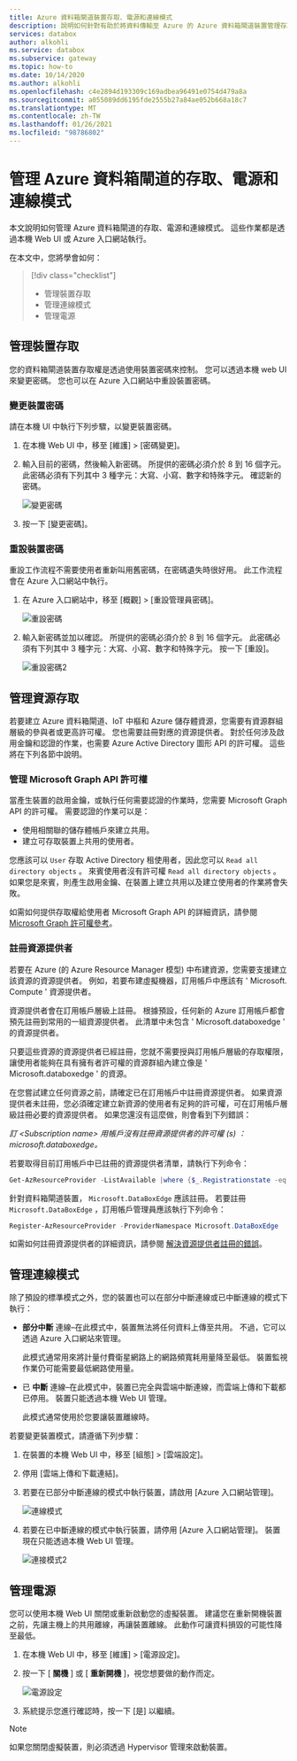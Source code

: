 ```yaml
---
title: Azure 資料箱閘道裝置存取、電源和連線模式
description: 說明如何針對有助於將資料傳輸至 Azure 的 Azure 資料箱閘道裝置管理存取、電源和連線模式
services: databox
author: alkohli
ms.service: databox
ms.subservice: gateway
ms.topic: how-to
ms.date: 10/14/2020
ms.author: alkohli
ms.openlocfilehash: c4e2894d193309c169adbea96491e0754d479a8a
ms.sourcegitcommit: a055089dd6195fde2555b27a84ae052b668a18c7
ms.translationtype: MT
ms.contentlocale: zh-TW
ms.lasthandoff: 01/26/2021
ms.locfileid: "98786802"
---
```

# <a name="manage-access-power-and-connectivity-mode-for-your-azure-data-box-gateway"></a>管理 Azure 資料箱閘道的存取、電源和連線模式

本文說明如何管理 Azure 資料箱閘道的存取、電源和連線模式。 這些作業都是透過本機 Web UI 或 Azure 入口網站執行。 

在本文中，您將學會如何：

> [!div class="checklist"]
>
> * 管理裝置存取
> * 管理連線模式
> * 管理電源

## <a name="manage-device-access"></a>管理裝置存取

您的資料箱閘道裝置存取權是透過使用裝置密碼來控制。 您可以透過本機 web UI 來變更密碼。 您也可以在 Azure 入口網站中重設裝置密碼。

### <a name="change-device-password"></a>變更裝置密碼

請在本機 UI 中執行下列步驟，以變更裝置密碼。

1. 在本機 Web UI 中，移至 [維護] > [密碼變更]。
2. 輸入目前的密碼，然後輸入新密碼。 所提供的密碼必須介於 8 到 16 個字元。 此密碼必須有下列其中 3 種字元：大寫、小寫、數字和特殊字元。 確認新的密碼。

    ![變更密碼](media/data-box-gateway-manage-access-power-connectivity-mode/change-password-1.png)

3. 按一下 [變更密碼]。
 
### <a name="reset-device-password"></a>重設裝置密碼

重設工作流程不需要使用者重新叫用舊密碼，在密碼遺失時很好用。 此工作流程會在 Azure 入口網站中執行。

1. 在 Azure 入口網站中，移至 [概觀] > [重設管理員密碼]。

    ![重設密碼](media/data-box-gateway-manage-access-power-connectivity-mode/reset-password-1.png)

 
2. 輸入新密碼並加以確認。 所提供的密碼必須介於 8 到 16 個字元。 此密碼必須有下列其中 3 種字元：大寫、小寫、數字和特殊字元。 按一下 [重設]。

    ![重設密碼2](media/data-box-gateway-manage-access-power-connectivity-mode/reset-password-2.png)

## <a name="manage-resource-access"></a>管理資源存取

若要建立 Azure 資料箱閘道、IoT 中樞和 Azure 儲存體資源，您需要有資源群組層級的參與者或更高許可權。 您也需要註冊對應的資源提供者。 對於任何涉及啟用金鑰和認證的作業，也需要 Azure Active Directory 圖形 API 的許可權。 這些將在下列各節中說明。

### <a name="manage-microsoft-graph-api-permissions"></a>管理 Microsoft Graph API 許可權

當產生裝置的啟用金鑰，或執行任何需要認證的作業時，您需要 Microsoft Graph API 的許可權。 需要認證的作業可以是：

-  使用相關聯的儲存體帳戶來建立共用。
-  建立可存取裝置上共用的使用者。

您應該可以 `User` 存取 Active Directory 租使用者，因此您可以 `Read all directory objects` 。 來賓使用者沒有許可權 `Read all directory objects` 。 如果您是來賓，則產生啟用金鑰、在裝置上建立共用以及建立使用者的作業將會失敗。

如需如何提供存取權給使用者 Microsoft Graph API 的詳細資訊，請參閱 [Microsoft Graph 許可權參考](/graph/permissions-reference)。

### <a name="register-resource-providers"></a>註冊資源提供者

若要在 Azure (的 Azure Resource Manager 模型) 中布建資源，您需要支援建立該資源的資源提供者。 例如，若要布建虛擬機器，訂用帳戶中應該有 ' Microsoft. Compute ' 資源提供者。
 
資源提供者會在訂用帳戶層級上註冊。 根據預設，任何新的 Azure 訂用帳戶都會預先註冊到常用的一組資源提供者。 此清單中未包含 ' Microsoft.databoxedge ' 的資源提供者。

只要這些資源的資源提供者已經註冊，您就不需要授與訂用帳戶層級的存取權限，讓使用者能夠在具有擁有者許可權的資源群組內建立像是 ' Microsoft.databoxedge ' 的資源。

在您嘗試建立任何資源之前，請確定已在訂用帳戶中註冊資源提供者。 如果資源提供者未註冊，您必須確定建立新資源的使用者有足夠的許可權，可在訂用帳戶層級註冊必要的資源提供者。 如果您還沒有這麼做，則會看到下列錯誤：

*訂 \<Subscription name> 用帳戶沒有註冊資源提供者的許可權 (s) ： microsoft.databoxedge。*


若要取得目前訂用帳戶中已註冊的資源提供者清單，請執行下列命令：

```PowerShell
Get-AzResourceProvider -ListAvailable |where {$_.Registrationstate -eq "Registered"}
```

針對資料箱閘道裝置， `Microsoft.DataBoxEdge` 應該註冊。 若要註冊 `Microsoft.DataBoxEdge` ，訂用帳戶管理員應該執行下列命令：

```PowerShell
Register-AzResourceProvider -ProviderNamespace Microsoft.DataBoxEdge
```

如需如何註冊資源提供者的詳細資訊，請參閱 [解決資源提供者註冊的錯誤](../azure-resource-manager/templates/error-register-resource-provider.md)。

## <a name="manage-connectivity-mode"></a>管理連線模式

除了預設的標準模式之外，您的裝置也可以在部分中斷連線或已中斷連線的模式下執行：

- **部分中斷** 連線–在此模式中，裝置無法將任何資料上傳至共用。 不過，它可以透過 Azure 入口網站來管理。

    此模式通常用來將計量付費衛星網路上的網路頻寬耗用量降至最低。 裝置監視作業仍可能需要最低網路使用量。

- 已 **中斷** 連線–在此模式中，裝置已完全與雲端中斷連線，而雲端上傳和下載都已停用。 裝置只能透過本機 Web UI 管理。

    此模式通常使用於您要讓裝置離線時。

若要變更裝置模式，請遵循下列步驟：

1. 在裝置的本機 Web UI 中，移至 [組態] > [雲端設定]。
2. 停用 [雲端上傳和下載連結]。
3. 若要在已部分中斷連線的模式中執行裝置，請啟用 [Azure 入口網站管理]。

    ![連線模式](media/data-box-gateway-manage-access-power-connectivity-mode/connectivity-mode-1.png)
 
4. 若要在已中斷連線的模式中執行裝置，請停用 [Azure 入口網站管理]。 裝置現在只能透過本機 Web UI 管理。

    ![連接模式2](media/data-box-gateway-manage-access-power-connectivity-mode/connectivity-mode-2.png)

## <a name="manage-power"></a>管理電源

您可以使用本機 Web UI 關閉或重新啟動您的虛擬裝置。 建議您在重新開機裝置之前，先讓主機上的共用離線，再讓裝置離線。 此動作可讓資料損毀的可能性降至最低。

1. 在本機 Web UI 中，移至 [維護] > [電源設定]。
2. 按一下 [ **關機** ] 或 [ **重新開機** ]，視您想要做的動作而定。

    ![電源設定](media/data-box-gateway-manage-access-power-connectivity-mode/shut-down-restart-1.png)

3. 系統提示您進行確認時，按一下 [是] 以繼續。

> [!NOTE]
> 如果您關閉虛擬裝置，則必須透過 Hypervisor 管理來啟動裝置。